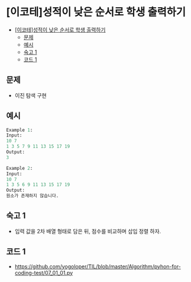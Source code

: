 # [이코테]성적이 낮은 순서로 학생 출력하기

<!-- TOC -->

- [[이코테]성적이 낮은 순서로 학생 출력하기](#%EC%9D%B4%EC%BD%94%ED%85%8C%EC%84%B1%EC%A0%81%EC%9D%B4-%EB%82%AE%EC%9D%80-%EC%88%9C%EC%84%9C%EB%A1%9C-%ED%95%99%EC%83%9D-%EC%B6%9C%EB%A0%A5%ED%95%98%EA%B8%B0)
  - [문제](#%EB%AC%B8%EC%A0%9C)
  - [예시](#%EC%98%88%EC%8B%9C)
  - [숙고 1](#%EC%88%99%EA%B3%A0-1)
  - [코드 1](#%EC%BD%94%EB%93%9C-1)

<!-- /TOC -->

## 문제
- 이진 탐색 구현

## 예시
``` python
Example 1:
Input:
10 7
1 3 5 7 9 11 13 15 17 19
Output:
3

Example 2:
Input:
10 7
1 3 5 6 9 11 13 15 17 19
Output:
원소가 존재하지 않습니다.
```

## 숙고 1
- 입력 값을 2차 배열 형태로 담은 뒤, 점수를 비교하며 삽입 정렬 하자.

## 코드 1
- https://github.com/yogoloper/TIL/blob/master/Algorithm/pyhon-for-coding-test/07_01_01.py  
``` python

```